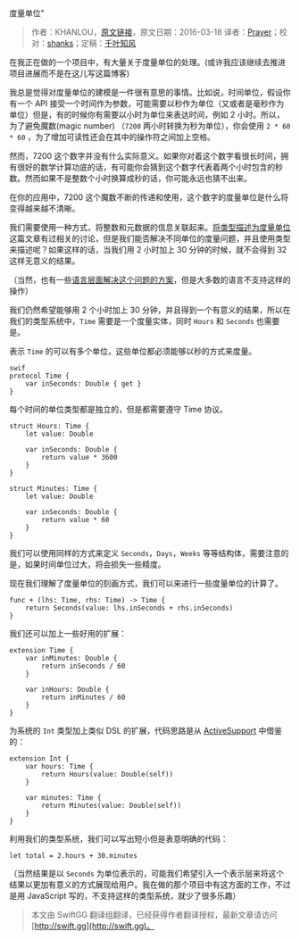 度量单位"

> 作者：KHANLOU，[原文链接](http://khanlou.com/2016/03/units/)，原文日期：2016-03-18
> 译者：[Prayer](http://www.futantan.com)；校对：[shanks](http://codebuild.me/)；定稿：[千叶知风](http://weibo.com/xiaoxxiao)
  









在我正在做的一个项目中，有大量关于度量单位的处理。(或许我应该继续去推进项目进展而不是在这儿写这篇博客)

我总是觉得对度量单位的建模是一件很有意思的事情。比如说，时间单位，假设你有一个 API 接受一个时间作为参数，可能需要以秒作为单位（又或者是毫秒作为单位）但是，有的时候你有需要以小时为单位来表达时间，例如 2 小时。所以，为了避免魔数(magic number) （`7200`  两小时转换为秒为单位），你会使用 `2 * 60 * 60` ，为了增加可读性还会在其中的操作符之间加上空格。

然而，7200 这个数字并没有什么实际意义。如果你对着这个数字看很长时间，拥有很好的数学计算功底的话，有可能你会猜到这个数字代表着两个小时包含的秒数。然而如果不是整数个小时换算成秒的话，你可能永远也猜不出来。



在你的应用中，7200 这个魔数不断的传递和使用，这个数字的度量单位是什么将变得越来越不清晰。

我们需要使用一种方式，将整数和元数据的信息关联起来。[将类型描述为度量单位](https://nomothetis.svbtle.com/types-as-units) 这篇文章有过相关的讨论，但是我们能否解决不同单位的度量问题，并且使用类型来描述呢？如果这样的话，当我们用 2 小时加上 30 分钟的时候，就不会得到 32 这样无意义的结果。

（当然，也有一些[语言层面解决这个问题的方案](https://fsharpforfunandprofit.com/posts/units-of-measure/)，但是大多数的语言不支持这样的操作）

我们仍然希望能够用 2 个小时加上 30 分钟，并且得到一个有意义的结果，所以在我们的类型系统中，`Time` 需要是一个度量实体，同时 `Hours` 和 `Seconds` 也需要是。

表示 `Time` 的可以有多个单位，这些单位都必须能够以秒的方式来度量。

    swif
    protocol Time {
        var inSeconds: Double { get }
    }

每个时间的单位类型都是独立的，但是都需要遵守 Time 协议。

    
    struct Hours: Time {
        let value: Double
        
        var inSeconds: Double {
            return value * 3600
        }
    }
    
    struct Minutes: Time {
        let value: Double
        
        var inSeconds: Double {
            return value * 60
        }
    }

我们可以使用同样的方式来定义 `Seconds`，`Days`，`Weeks` 等等结构体，需要注意的是，如果时间单位过大，将会损失一些精度。

现在我们理解了度量单位的刻画方式，我们可以来进行一些度量单位的计算了。

    
    func + (lhs: Time, rhs: Time) -> Time {
        return Seconds(value: lhs.inSeconds + rhs.inSeconds)
    }

我们还可以加上一些好用的扩展：

    
    extension Time {
        var inMinutes: Double {
            return inSeconds / 60
        }
        
        var inHours: Double {
            return inMinutes / 60
        }
    }

为系统的 `Int` 类型加上类似 DSL 的扩展，代码思路是从 [ActiveSupport](https://github.com/rails/rails/blob/3018f4727621b6f2b117a2b5d75561127f2a8592/activesupport/lib/active_support/core_ext/numeric/time.rb) 中借鉴的：

    
    extension Int {
        var hours: Time {
            return Hours(value: Double(self))
        }
        
        var minutes: Time {
            return Minutes(value: Double(self))
        }
    }

利用我们的类型系统，我们可以写出短小但是表意明确的代码：

    
    let total = 2.hours + 30.minutes

（当然结果是以 `Seconds` 为单位表示的，可能我们希望引入一个表示层来将这个结果以更加有意义的方式展现给用户。我在做的那个项目中有这方面的工作，不过是用 JavaScript 写的，不支持这样的类型系统，就少了很多乐趣）
> 本文由 SwiftGG 翻译组翻译，已经获得作者翻译授权，最新文章请访问 [http://swift.gg](http://swift.gg)。